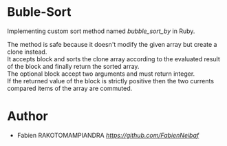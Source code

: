 # Buble-Sort

Implementing custom sort method named _bubble_sort_by_ in Ruby.

The method is safe because it doesn't modify the given array but create a clone instead.  
It accepts block and sorts the clone array according to the evaluated result of the block and finally return the sorted array.  
The optional block accept two arguments and must return integer.  
If the returned value of the block is strictly positive then the two currents compared items of the array are commuted.

# Author

- Fabien RAKOTOMAMPIANDRA _https://github.com/FabienNeibaf_
